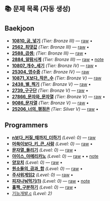 ## 📚 문제 목록 (자동 생성)

<!-- AUTO-INDEX:START -->
## Baekjoon
- **[10810_공_넣기](baekjoon/Bronze_III/10810_공_넣기)** _(Tier: Bronze III)_ — [raw](baekjoon/Bronze_III/10810_공_넣기/raw.c) • 
- **[2562_최댓값](baekjoon/Bronze_III/2562_최댓값)** _(Tier: Bronze III)_ — [raw](baekjoon/Bronze_III/2562_최댓값/raw.c) • 
- **[2588_곱셈;](baekjoon/Bronze_III/2588_곱셈;)** _(Tier: Bronze III)_ — [raw](baekjoon/Bronze_III/2588_곱셈;/raw.c) • 
- **[2884_알람시계](baekjoon/Bronze_III/2884_알람시계)** _(Tier: Bronze III)_ — [raw](baekjoon/Bronze_III/2884_알람시계/raw.c) • [note](baekjoon/Bronze_III/2884_알람시계/note.md)
- **[10807_개수_세기](baekjoon/Bronze_IV/10807_개수_세기)** _(Tier: Bronze IV)_ — [raw](baekjoon/Bronze_IV/10807_개수_세기/raw.c) • 
- **[25304_영수증](baekjoon/Bronze_IV/25304_영수증)** _(Tier: Bronze IV)_ — [raw](baekjoon/Bronze_IV/25304_영수증/raw.c)
- **[10871_X보다_작은_수](baekjoon/Bronze_V/10871_X보다_작은_수)** _(Tier: Bronze V)_ — [raw](baekjoon/Bronze_V/10871_X보다_작은_수/raw.c)
- **[2438_별_찍기](baekjoon/Bronze_V/2438_별_찍기)** _(Tier: Bronze V)_ — [raw](baekjoon/Bronze_V/2438_별_찍기/raw.c) • 
- **[2739_구구단](baekjoon/Bronze_V/2739_구구단)** _(Tier: Bronze V)_ — [raw](baekjoon/Bronze_V/2739_구구단/raw.c) • 
- **[27866_문자와_문자열](baekjoon/Bronze_V/27866_문자와_문자열)** _(Tier: Bronze V)_ — [raw](baekjoon/Bronze_V/27866_문자와_문자열/raw.c) • 
- **[9086_문자열](baekjoon/Bronze_V/9086_문자열)** _(Tier: Bronze V)_ — [raw](baekjoon/Bronze_V/9086_문자열/raw.c) • 
- **[25206_너의_평점은](baekjoon/Silver_V/25206_너의_평점은)** _(Tier: Silver V)_ — [raw](baekjoon/Silver_V/25206_너의_평점은/raw.c) • 

## Programmers
- **[n보다_커질_때까지_더하기](programmers/Level0/n보다_커질_때까지_더하기)** _(Level: 0)_ — [raw](programmers/Level0/n보다_커질_때까지_더하기/raw.c)
- **[머쓱이보다_키_큰_사람](programmers/Level0/머쓱이보다_키_큰_사람)** _(Level: 0)_ — [raw](programmers/Level0/머쓱이보다_키_큰_사람/raw.c) • 
- **[문자열_돌리기](programmers/Level0/문자열_돌리기)** _(Level: 0)_ — [raw](programmers/Level0/문자열_돌리기/raw.c) • 
- **[아이스_아메리카노](programmers/Level0/아이스_아메리카노)** _(Level: 0)_ — [raw](programmers/Level0/아이스_아메리카노/raw.c) •  • [note](programmers/Level0/아이스_아메리카노/note.md)
- **[양꼬치](programmers/Level0/양꼬치)** _(Level: 0)_ — [raw](programmers/Level0/양꼬치/raw.c) • 
- **[원소들의_곱과_합](programmers/Level0/원소들의_곱과_합)** _(Level: 0)_ — [raw](programmers/Level0/원소들의_곱과_합/raw.c) • 
- **[주사위게임2](programmers/Level0/주사위게임2)** _(Level: 0)_ — [raw](programmers/Level0/주사위게임2/raw.c) • 
- **[피자나눠먹기(1)](programmers/Level0/피자나눠먹기(1))** _(Level: 0)_ — [raw](programmers/Level0/피자나눠먹기(1)/raw.c) • [note](programmers/Level0/피자나눠먹기(1)/note.md)
- **[홀짝_구분하기](programmers/Level0/홀짝_구분하기)** _(Level: 0)_ — [raw](programmers/Level0/홀짝_구분하기/raw.c) • 
- [기능개발.c](programmers/Level2/기능개발.c) _(Level: 2)_

<!-- AUTO-INDEX:END -->
